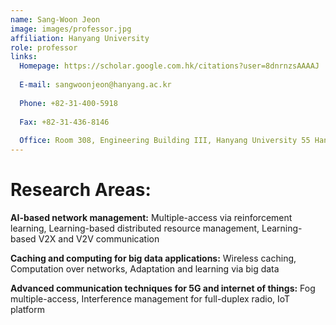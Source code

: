 ```yaml
---
name: Sang-Woon Jeon
image: images/professor.jpg
affiliation: Hanyang University
role: professor
links:
  Homepage: https://scholar.google.com.hk/citations?user=8dnrnzsAAAAJ
  
  E-mail: sangwoonjeon@hanyang.ac.kr
  
  Phone: +82-31-400-5918
    
  Fax: +82-31-436-8146
    
  Office: Room 308, Engineering Building III, Hanyang University 55 Hanyangdeahak-ro, Sangnok-gu, Ansan, Gyeonggi-do, South Korea
---
```


# Research Areas:
**AI-based network management:** Multiple-access via reinforcement learning, Learning-based distributed resource management, Learning-based V2X and V2V communication

**Caching and computing for big data applications:** Wireless caching, Computation over networks, Adaptation and learning via big data

**Advanced communication techniques for 5G and internet of things:** Fog multiple-access, Interference management for full-duplex radio, IoT platform 


